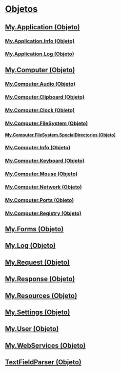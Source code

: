 # [Objetos](index.md)
## [My.Application (Objeto)](my-application-object.md)
### [My.Application.Info (Objeto)](my-application-info-object.md)
### [My.Application.Log (Objeto)](my-application-log-object.md)
## [My.Computer (Objeto)](my-computer-object.md)
### [My.Computer.Audio (Objeto)](my-computer-audio-object.md)
### [My.Computer.Clipboard (Objeto)](my-computer-clipboard-object.md)
### [My.Computer.Clock (Objeto)](my-computer-clock-object.md)
### [My.Computer.FileSystem (Objeto)](my-computer-filesystem-object.md)
#### [My.Computer.FileSystem.SpecialDirectories (Objeto)](my-computer-filesystem-specialdirectories-object.md)
### [My.Computer.Info (Objeto)](my-computer-info-object.md)
### [My.Computer.Keyboard (Objeto)](my-computer-keyboard-object.md)
### [My.Computer.Mouse (Objeto)](my-computer-mouse-object.md)
### [My.Computer.Network (Objeto)](my-computer-network-object.md)
### [My.Computer.Ports (Objeto)](my-computer-ports-object.md)
### [My.Computer.Registry (Objeto)](my-computer-registry-object.md)
## [My.Forms (Objeto)](my-forms-object.md)
## [My.Log (Objeto)](my-log-object.md)
## [My.Request (Objeto)](my-request-object.md)
## [My.Response (Objeto)](my-response-object.md)
## [My.Resources (Objeto)](my-resources-object.md)
## [My.Settings (Objeto)](my-settings-object.md)
## [My.User (Objeto)](my-user-object.md)
## [My.WebServices (Objeto)](my-webservices-object.md)
## [TextFieldParser (Objeto)](textfieldparser-object.md)

